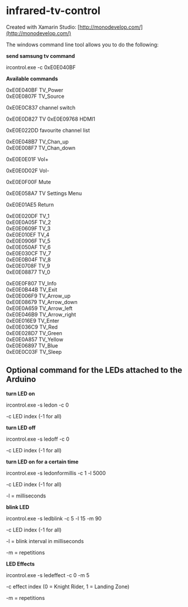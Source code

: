 infrared-tv-control
===================

Created with Xamarin Studio: [http://monodevelop.com/](http://monodevelop.com/)

The windows command line tool allows you to do the following:

**send samsung tv command**

ircontrol.exe -c 0xE0E040BF

**Available commands**

0xE0E040BF TV_Power                 
0xE0E0807F TV_Source                

0xE0E0C837 channel switch

0xE0E0D827 TV
0xE0E09768 HDMI1

0xE0E022DD favourite channel list

0xE0E048B7 TV_Chan_up               
0xE0E008F7 TV_Chan_down             
		  
0xE0E0E01F Vol+

0xE0E0D02F Vol-

0xE0E0F00F Mute

0xE0E058A7 TV Settings Menu

0xE0E01AE5 Return

0xE0E020DF TV_1                     
0xE0E0A05F TV_2                     
0xE0E0609F TV_3                     
0xE0E010EF TV_4                     
0xE0E0906F TV_5                     
0xE0E050AF TV_6                     
0xE0E030CF TV_7                     
0xE0E0B04F TV_8                     
0xE0E0708F TV_9                     
0xE0E08877 TV_0                     
		  
0xE0E0F807 TV_Info                  
0xE0E0B44B TV_Exit                  
0xE0E006F9 TV_Arrow_up              
0xE0E08679 TV_Arrow_down            
0xE0E0A659 TV_Arrow_left            
0xE0E046B9 TV_Arrow_right           
0xE0E016E9 TV_Enter                 
0xE0E036C9 TV_Red                   
0xE0E028D7 TV_Green                 
0xE0E0A857 TV_Yellow                
0xE0E06897 TV_Blue                  
0xE0E0C03F TV_Sleep  


## Optional command for the LEDs attached to the Arduino ##

**turn LED on**

ircontrol.exe -s ledon -c 0 

-c LED index (-1 for all)


**turn LED off**

ircontrol.exe -s ledoff -c 0 

-c LED index (-1 for all)


**turn LED on for a certain time**

ircontrol.exe -s ledonformillis -c 1 -l 5000 

-c LED index (-1 for all)

-l = milliseconds


**blink LED**

ircontrol.exe -s ledblink -c 5 -l 15 -m 90

-c LED index (-1 for all)

-l = blink interval in milliseconds

-m = repetitions


**LED Effects**

ircontrol.exe -s ledeffect -c 0 -m 5

-c effect index (0 = Knight Rider, 1 = Landing Zone)

-m = repetitions 
